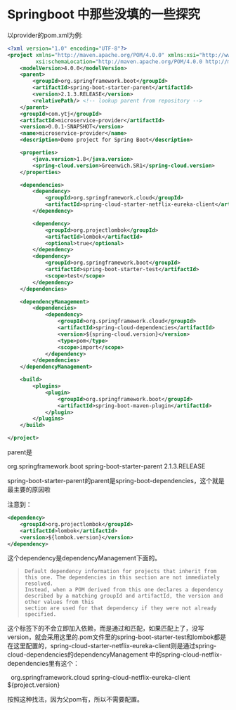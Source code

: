 # Springboot 中那些没填<version>的一些探究

以provider的pom.xml为例:

```xml
<?xml version="1.0" encoding="UTF-8"?>
<project xmlns="http://maven.apache.org/POM/4.0.0" xmlns:xsi="http://www.w3.org/2001/XMLSchema-instance"
         xsi:schemaLocation="http://maven.apache.org/POM/4.0.0 http://maven.apache.org/xsd/maven-4.0.0.xsd">
    <modelVersion>4.0.0</modelVersion>
    <parent>
        <groupId>org.springframework.boot</groupId>
        <artifactId>spring-boot-starter-parent</artifactId>
        <version>2.1.3.RELEASE</version>
        <relativePath/> <!-- lookup parent from repository -->
    </parent>
    <groupId>com.ytj</groupId>
    <artifactId>microservice-provider</artifactId>
    <version>0.0.1-SNAPSHOT</version>
    <name>microservice-provider</name>
    <description>Demo project for Spring Boot</description>

    <properties>
        <java.version>1.8</java.version>
        <spring-cloud.version>Greenwich.SR1</spring-cloud.version>
    </properties>

    <dependencies>
        <dependency>
            <groupId>org.springframework.cloud</groupId>
            <artifactId>spring-cloud-starter-netflix-eureka-client</artifactId>
        </dependency>

        <dependency>
            <groupId>org.projectlombok</groupId>
            <artifactId>lombok</artifactId>
            <optional>true</optional>
        </dependency>
        <dependency>
            <groupId>org.springframework.boot</groupId>
            <artifactId>spring-boot-starter-test</artifactId>
            <scope>test</scope>
        </dependency>
    </dependencies>

    <dependencyManagement>
        <dependencies>
            <dependency>
                <groupId>org.springframework.cloud</groupId>
                <artifactId>spring-cloud-dependencies</artifactId>
                <version>${spring-cloud.version}</version>
                <type>pom</type>
                <scope>import</scope>
            </dependency>
        </dependencies>
    </dependencyManagement>

    <build>
        <plugins>
            <plugin>
                <groupId>org.springframework.boot</groupId>
                <artifactId>spring-boot-maven-plugin</artifactId>
            </plugin>
        </plugins>
    </build>

</project>
```

parent是

<parent>
        <groupId>org.springframework.boot</groupId>
        <artifactId>spring-boot-starter-parent</artifactId>
        <version>2.1.3.RELEASE</version>
        <relativePath/> <!-- lookup parent from repository -->
    </parent>

spring-boot-starter-parent的parent是spring-boot-dependencies，这个就是最主要的原因啦

注意到：

```xml
<dependency>
    <groupId>org.projectlombok</groupId>
    <artifactId>lombok</artifactId>
    <version>${lombok.version}</version>
</dependency>
```

这个dependency是dependencyManagement下面的。

> ```
> Default dependency information for projects that inherit from
> this one. The dependencies in this section are not immediately resolved.
> Instead, when a POM derived from this one declares a dependency
> described by a matching groupId and artifactId, the version and other values from this
> section are used for that dependency if they were not already specified.
> ```

这个标签下的不会立即加入依赖，而是通过<groupId>和<artifactId>匹配，如果匹配上了，没写version，就会采用这里的<version>.pom文件里的spring-boot-starter-test和lombok都是在这里配置的，spring-cloud-starter-netflix-eureka-client则是通过spring-cloud-dependencies的dependencyManagement 中的spring-cloud-netflix-dependencies里有这个：

​		       <dependency>
​				<groupId>org.springframework.cloud</groupId>
​				<artifactId>spring-cloud-netflix-eureka-client</artifactId>
​				<version>${project.version}</version>
​			</dependency>

按照这种找法，因为父pom有，所以不需要配置。			

